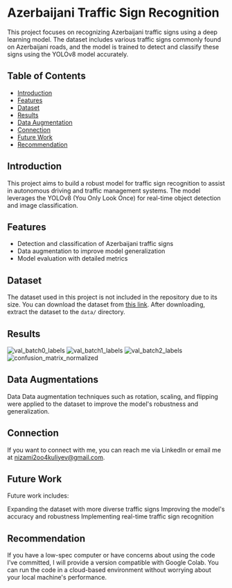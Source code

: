 # Azerbaijani Traffic Sign Recognition

This project focuses on recognizing Azerbaijani traffic signs using a deep learning model. The dataset includes various traffic signs commonly found on Azerbaijani roads, and the model is trained to detect and classify these signs using the YOLOv8 model accurately.

## Table of Contents
- [Introduction](#introduction)
- [Features](#features)
- [Dataset](#dataset)
- [Results](#results)
- [Data Augmentation](#data-augmentation)
- [Connection](#connection)
- [Future Work](#future-work)
-  [Recommendation](#recommendation)

## Introduction

This project aims to build a robust model for traffic sign recognition to assist in autonomous driving and traffic management systems. The model leverages the YOLOv8 (You Only Look Once) for real-time object detection and image classification.

## Features

- Detection and classification of Azerbaijani traffic signs
- Data augmentation to improve model generalization
- Model evaluation with detailed metrics

## Dataset

The dataset used in this project is not included in the repository due to its size. You can download the dataset from [this link](https://drive.google.com/drive/folders/1SV4TbnJ8LdPBUOEiaTeLwncxDZO0bYpH?usp=drive_link). After downloading, extract the dataset to the `data/` directory.


## Results 
![val_batch0_labels](https://github.com/user-attachments/assets/6602cd68-6ceb-43ea-9b49-fb5f9df13822)
![val_batch1_labels](https://github.com/user-attachments/assets/7dc91e09-dc85-4f82-b3fa-828af6fa0a8d)
![val_batch2_labels](https://github.com/user-attachments/assets/458f8ae0-429d-437d-833a-79c88e329777)
![confusion_matrix_normalized](https://github.com/user-attachments/assets/14b3a3a5-ab4b-40c0-bddb-d92eb01425f0)



## Data Augmentations
Data 
Data augmentation techniques such as rotation, scaling, and flipping were applied to the dataset to improve the model's robustness and generalization.

## Connection
If you want to connect with me, you can reach me via LinkedIn or email me at nizami2oo4kuliyev@gmail.com.

## Future Work
Future work includes:

Expanding the dataset with more diverse traffic signs
Improving the model's accuracy and robustness
Implementing real-time traffic sign recognition

## Recommendation

If you have a low-spec computer or have concerns about using the code I’ve committed, I will provide a version compatible with Google Colab. You can run the code in a cloud-based environment without worrying about your local machine's performance.
